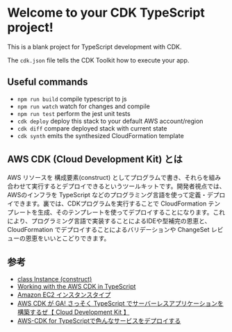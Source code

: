 # Welcome to your CDK TypeScript project!

This is a blank project for TypeScript development with CDK.

The `cdk.json` file tells the CDK Toolkit how to execute your app.

## Useful commands

 * `npm run build`   compile typescript to js
 * `npm run watch`   watch for changes and compile
 * `npm run test`    perform the jest unit tests
 * `cdk deploy`      deploy this stack to your default AWS account/region
 * `cdk diff`        compare deployed stack with current state
 * `cdk synth`       emits the synthesized CloudFormation template

 ## AWS CDK (Cloud Development Kit) とは

AWS リソースを 構成要素(construct) としてプログラムで書き、それらを組み合わせて実行するとデプロイできるというツールキットです。開発者視点では、AWSのインフラを TypeScript などのプログラミング言語を使って定義・デプロイできます。裏では、CDKプログラムを実行することで CloudFormation テンプレートを生成、そのテンプレートを使ってデプロイすることになります。これにより、プログラミング言語で実装することによるIDEや型補完の恩恵と、 CloudFormation でデプロイすることによるバリデーションや ChangeSet レビューの恩恵をいいとこどりできます。

## 参考
- [class Instance (construct)](https://docs.aws.amazon.com/cdk/api/latest/docs/@aws-cdk_aws-ec2.Instance.html)
- [Working with the AWS CDK in TypeScript](https://docs.aws.amazon.com/cdk/latest/guide/work-with-cdk-typescript.html)
- [Amazon EC2 インスタンスタイプ](https://aws.amazon.com/jp/ec2/instance-types/)
- [AWS CDK が GA! さっそく TypeScript でサーバーレスアプリケーションを構築するぜ【 Cloud Development Kit 】](https://dev.classmethod.jp/articles/aws-cdk-ga-serverless-application/)
- [AWS-CDK for TypeScriptで色んなサービスをデプロイする](https://qiita.com/is_ryo/items/f04e05768c91c21f3699)